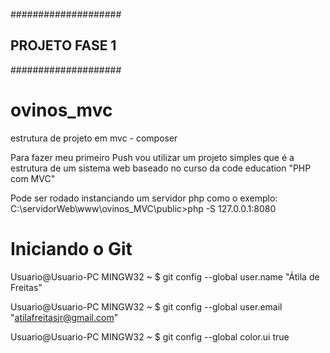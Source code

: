 ####################
## PROJETO FASE 1 ##
####################
# ovinos_mvc

estrutura de projeto em mvc - composer

Para fazer meu primeiro Push vou utilizar um projeto simples 
que é a estrutura de um sistema web baseado no curso da code 
education "PHP com MVC"

Pode ser rodado instanciando um servidor php como o exemplo:
C:\servidorWeb\www\ovinos_MVC\public>php -S 127.0.0.1:8080
#

# Iniciando o Git

Usuario@Usuario-PC MINGW32 ~
$ git config --global user.name "Átila de Freitas"

Usuario@Usuario-PC MINGW32 ~
$ git config --global user.email "atilafreitasjr@gmail.com"

Usuario@Usuario-PC MINGW32 ~
$ git config --global color.ui true
